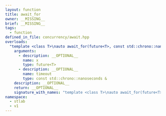 ```yaml
---
layout: function
title: await_for
owner: __MISSING__
brief: __MISSING__
tags:
  - function
defined_in_file: concurrency/await.hpp
overloads:
  "template <class T>\nauto await_for(future<T>, const std::chrono::nanoseconds &) -> future<T>":
    arguments:
      - description: __OPTIONAL__
        name: x
        type: future<T>
      - description: __OPTIONAL__
        name: timeout
        type: const std::chrono::nanoseconds &
    description: __OPTIONAL__
    return: __OPTIONAL__
    signature_with_names: "template <class T>\nauto await_for(future<T> x, const std::chrono::nanoseconds & timeout) -> future<T>"
namespace:
  - stlab
  - v1
---
```

